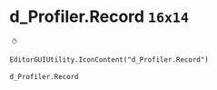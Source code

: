 # d_Profiler.Record `16x14`
<img src="/img/d_Profiler.Record.png" width=16 height=14>

``` CSharp
EditorGUIUtility.IconContent("d_Profiler.Record")
```
```
d_Profiler.Record
```
